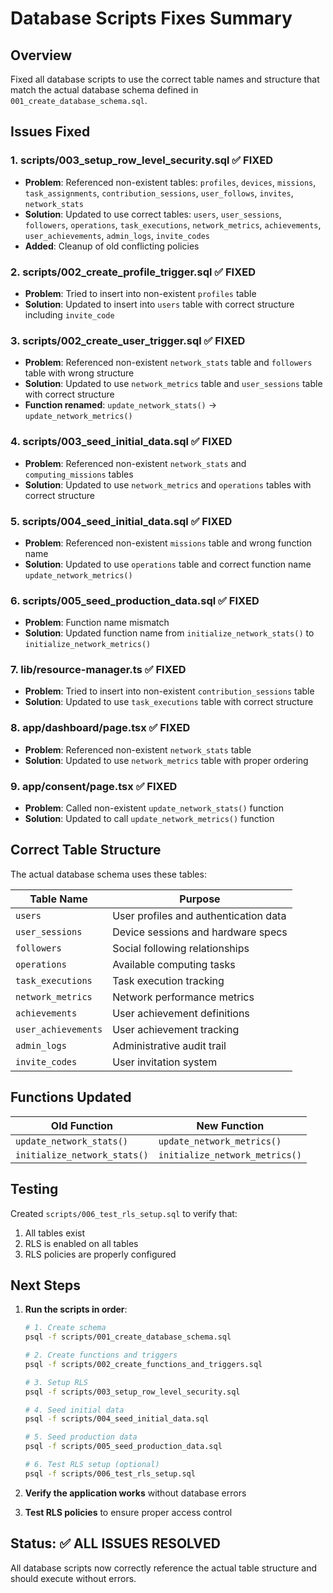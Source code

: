 # Database Scripts Fixes Summary

## Overview
Fixed all database scripts to use the correct table names and structure that match the actual database schema defined in `001_create_database_schema.sql`.

## Issues Fixed

### 1. **scripts/003_setup_row_level_security.sql** ✅ FIXED
- **Problem**: Referenced non-existent tables: `profiles`, `devices`, `missions`, `task_assignments`, `contribution_sessions`, `user_follows`, `invites`, `network_stats`
- **Solution**: Updated to use correct tables: `users`, `user_sessions`, `followers`, `operations`, `task_executions`, `network_metrics`, `achievements`, `user_achievements`, `admin_logs`, `invite_codes`
- **Added**: Cleanup of old conflicting policies

### 2. **scripts/002_create_profile_trigger.sql** ✅ FIXED
- **Problem**: Tried to insert into non-existent `profiles` table
- **Solution**: Updated to insert into `users` table with correct structure including `invite_code`

### 3. **scripts/002_create_user_trigger.sql** ✅ FIXED
- **Problem**: Referenced non-existent `network_stats` table and `followers` table with wrong structure
- **Solution**: Updated to use `network_metrics` table and `user_sessions` table with correct structure
- **Function renamed**: `update_network_stats()` → `update_network_metrics()`

### 4. **scripts/003_seed_initial_data.sql** ✅ FIXED
- **Problem**: Referenced non-existent `network_stats` and `computing_missions` tables
- **Solution**: Updated to use `network_metrics` and `operations` tables with correct structure

### 5. **scripts/004_seed_initial_data.sql** ✅ FIXED
- **Problem**: Referenced non-existent `missions` table and wrong function name
- **Solution**: Updated to use `operations` table and correct function name `update_network_metrics()`

### 6. **scripts/005_seed_production_data.sql** ✅ FIXED
- **Problem**: Function name mismatch
- **Solution**: Updated function name from `initialize_network_stats()` to `initialize_network_metrics()`

### 7. **lib/resource-manager.ts** ✅ FIXED
- **Problem**: Tried to insert into non-existent `contribution_sessions` table
- **Solution**: Updated to use `task_executions` table with correct structure

### 8. **app/dashboard/page.tsx** ✅ FIXED
- **Problem**: Referenced non-existent `network_stats` table
- **Solution**: Updated to use `network_metrics` table with proper ordering

### 9. **app/consent/page.tsx** ✅ FIXED
- **Problem**: Called non-existent `update_network_stats()` function
- **Solution**: Updated to call `update_network_metrics()` function

## Correct Table Structure

The actual database schema uses these tables:

| Table Name | Purpose |
|------------|---------|
| `users` | User profiles and authentication data |
| `user_sessions` | Device sessions and hardware specs |
| `followers` | Social following relationships |
| `operations` | Available computing tasks |
| `task_executions` | Task execution tracking |
| `network_metrics` | Network performance metrics |
| `achievements` | User achievement definitions |
| `user_achievements` | User achievement tracking |
| `admin_logs` | Administrative audit trail |
| `invite_codes` | User invitation system |

## Functions Updated

| Old Function | New Function |
|--------------|--------------|
| `update_network_stats()` | `update_network_metrics()` |
| `initialize_network_stats()` | `initialize_network_metrics()` |

## Testing

Created `scripts/006_test_rls_setup.sql` to verify that:
1. All tables exist
2. RLS is enabled on all tables
3. RLS policies are properly configured

## Next Steps

1. **Run the scripts in order**:
   ```bash
   # 1. Create schema
   psql -f scripts/001_create_database_schema.sql
   
   # 2. Create functions and triggers
   psql -f scripts/002_create_functions_and_triggers.sql
   
   # 3. Setup RLS
   psql -f scripts/003_setup_row_level_security.sql
   
   # 4. Seed initial data
   psql -f scripts/004_seed_initial_data.sql
   
   # 5. Seed production data
   psql -f scripts/005_seed_production_data.sql
   
   # 6. Test RLS setup (optional)
   psql -f scripts/006_test_rls_setup.sql
   ```

2. **Verify the application works** without database errors
3. **Test RLS policies** to ensure proper access control

## Status: ✅ ALL ISSUES RESOLVED

All database scripts now correctly reference the actual table structure and should execute without errors.
